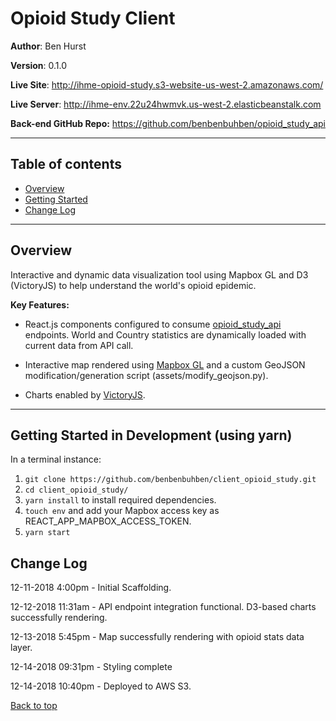 <a id="top"></a>

# Opioid Study Client

**Author**: Ben Hurst

**Version**: 0.1.0

**Live Site**: http://ihme-opioid-study.s3-website-us-west-2.amazonaws.com/

**Live Server**: http://ihme-env.22u24hwmvk.us-west-2.elasticbeanstalk.com

**Back-end GitHub Repo:** https://github.com/benbenbuhben/opioid_study_api
___

## Table of contents

* [Overview](#overview)
* [Getting Started](#getting-started)
* [Change Log](#change-log)

___

<a id="overview"></a>
## Overview

Interactive and dynamic data visualization tool using Mapbox GL and D3 (VictoryJS) to help understand the world's opioid epidemic.

**Key Features:**

* React.js components configured to consume [opioid_study_api](https://github.com/benbenbuhben/opioid_study_api) endpoints. World and Country statistics are dynamically loaded with current data from API call.

* Interactive map rendered using [Mapbox GL](https://www.mapbox.com/mapbox-gl-js/api/) and a custom GeoJSON modification/generation script (assets/modify_geojson.py).

* Charts enabled by [VictoryJS](https://formidable.com/open-source/victory/).

___

<a id="getting-started"></a>

## Getting Started in Development (using yarn)

In a terminal instance:

1. ```git clone https://github.com/benbenbuhben/client_opioid_study.git```
2. ```cd client_opioid_study/```
3. ```yarn install``` to install required dependencies.
4. ```touch env``` and add your Mapbox access key as REACT_APP_MAPBOX_ACCESS_TOKEN.
5. ```yarn start```

<a id="change-log"></a> 

## Change Log

12-11-2018 4:00pm - Initial Scaffolding.

12-12-2018 11:31am - API endpoint integration functional. D3-based charts successfully rendering.

12-13-2018 5:45pm - Map successfully rendering with opioid stats data layer.

12-14-2018 09:31pm - Styling complete

12-14-2018 10:40pm - Deployed to AWS S3.

[Back to top](#top)
